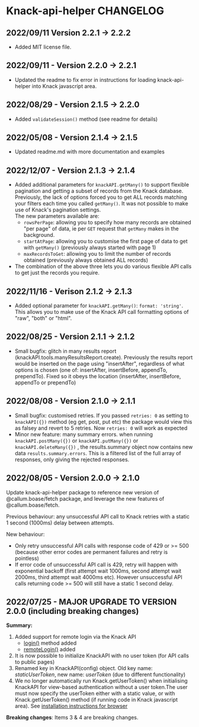# Knack-api-helper CHANGELOG

## 2022/09/11 Version 2.2.1 -> 2.2.2
* Added MIT license file.

## 2022/09/11 - Version 2.2.0 -> 2.2.1
* Updated the readme to fix error in instructions for loading knack-api-helper into Knack javascript area.

## 2022/08/29 - Version 2.1.5 -> 2.2.0
* Added `validateSession()` method (see readme for details)

## 2022/05/08 - Version 2.1.4 -> 2.1.5
* Updated readme.md with more documentation and examples

## 2022/12/07 - Version 2.1.3 -> 2.1.4

* Added additional parameters for ```knackAPI.getMany()``` to support flexible pagination and getting a subset of records from the Knack database. Previously, the lack of options forced you to get ALL records matching your filters each time you called ```getMany()```. It was not possible to make use of Knack's pagination settings.<br>The new parameters available are:
    * ```rowsPerPage```: allowing you to specify how many records are obtained "per page" of data, ie per ```GET``` request that ```getMany``` makes in the background.
    * ```startAtPage```: allowing you to customise the first page of data to get with ```getMany()``` (previously always started with page 1)
    * ```maxRecordsToGet```: allowing you to limit the number of records obtained (previously always obtained ALL records)
* The combination of the above three lets you do various flexible API calls to get just the records you require.

## 2022/11/16 - Verison 2.1.2 -> 2.1.3

* Added optional parameter for ```knackAPI.getMany()```: ```format: 'string'```. This allows you to make use of the Knack API call formatting options of "raw", "both" or "html".

## 2022/08/25 - Version 2.1.1 -> 2.1.2

* Small bugfix: glitch in many results report (knackAPI.tools.manyResultsReport.create). Previously the results report would be inserted on the page using "insertAfter", regardless of what options is chosen (one of: insertAfter, insertBefore, appendTo, prependTo). Fixed so it obeys the location (insertAfter, insertBefore, appendTo or prependTo)

## 2022/08/08 - Version 2.1.0 -> 2.1.1

* Small bugfix: customised retries. If you passed ```retries: 0``` as setting to ```knackAPI({})``` method (eg get, post, put etc) the package would view this as falsey and revert to 5 retries. Now ```retries: 0``` will work as expected
* Minor new feature: many summary errors. when running ```knackAPI.postMany({})``` or ```knackAPI.putMany({})``` or ```knackAPI.deleteMany({})``` , the results.summary object now contains new data ```results.summary.errors```. This is a filtered list of the full array of responses, only giving the rejected responses.

## 2022/08/05 - Version 2.0.0 -> 2.1.0

Update knack-api-helper package to reference new version of @callum.boase/fetch package, and leverage the new features of @callum.boase/fetch.

Previous behaviour: any unsuccessful API call to Knack retries with a static 1 second (1000ms) delay between attempts.

New behaviour: 
* Only retry unsuccessful API calls with response code of 429 or >= 500 (because other error codes are permanent failures and retry is pointless)
* If error code of unsuccessful API call is 429, retry will happen with exponential backoff (first attempt wait 1000ms, second attempt wait 2000ms, third attempt wait 4000ms etc). However unsuccessful API calls returning code >= 500 will still have a static 1 second delay.

## 2022/07/25 - MAJOR UPGRADE TO VERSION 2.0.0 (including breaking changes)

**Summary:**
1. Added support for remote login via the Knack API
    * [login()](README.md#login) method added
    * [remoteLogin()](README.md#remoteLogin) added
2. It is now possible to initialize KnackAPI with no user token (for API calls to public pages)
3. Renamed key in KnackAPI(config) object. Old key name: *staticUserToken*, new name: *userToken* (due to different functionality)
4. We no longer automatically run Knack.getUserToken() when initialising KnackAPI for view-based authentication without a user token.The user must now specify the userToken either with a static value, or with Knack.getUserToken() method (if running code in Knack javascript area). See [installation instructions for browser](README.md#use-in-browser-or-knack-javascript-code-area)

**Breaking changes**: 
Items 3 & 4 are breaking changes.

